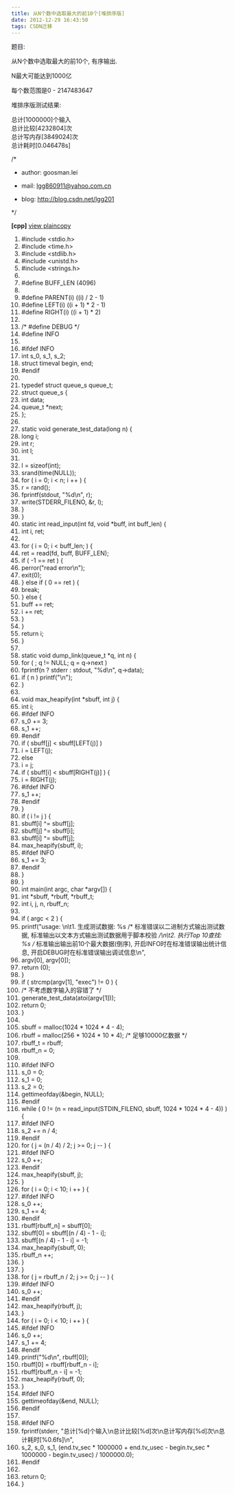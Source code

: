 ```yaml
---
title: 从N个数中选取最大的前10个[堆排序版]
date: 2012-12-29 16:43:50
tags: CSDN迁移
---
```

   题目:

 从N个数中选取最大的前10个, 有序输出.

 N最大可能达到1000亿

 每个数范围是0 - 2147483647

 

 堆排序版测试结果:

 总计[1000000]个输入  
 总计比较[4232804]次  
 总计写内存[3849024]次  
 总计耗时[0.046478s]  


 

 /* 

 * author: goosman.lei

 * mail: lgg860911@yahoo.com.cn

 * blog: http://blog.csdn.net/lgg201

 */

 

 

 **[cpp]** [ view plain](http://blog.csdn.net/lgg201/article/details/8449490#)[copy](http://blog.csdn.net/lgg201/article/details/8449490#)  
   
 
  1. #include <stdio.h> 
  2. #include <time.h> 
  3. #include <stdlib.h> 
  4. #include <unistd.h> 
  5. #include <strings.h> 
  6. 
  7. #define BUFF_LEN (4096) 
  8. 
  9. #define PARENT(i) ((i) / 2 - 1) 
  10. #define LEFT(i) ((i + 1) * 2 - 1) 
  11. #define RIGHT(i) ((i + 1) * 2) 
  12. 
  13. /* #define DEBUG */ 
  14. #define INFO 
  15. 
  16. #ifdef INFO 
  17. int s_0, s_1, s_2; 
  18. struct timeval begin, end; 
  19. #endif 
  20. 
  21. typedef struct queue_s queue_t; 
  22. struct queue_s { 
  23. int data; 
  24. queue_t *next; 
  25. }; 
  26. 
  27. static void generate_test_data(long n) { 
  28. long i; 
  29. int r; 
  30. int l; 
  31. 
  32. l = sizeof(int); 
  33. srand(time(NULL)); 
  34. for ( i = 0; i < n; i ++ ) { 
  35. r = rand(); 
  36. fprintf(stdout, "%d\n", r); 
  37. write(STDERR_FILENO, &r, l); 
  38. } 
  39. } 
  40. static int read_input(int fd, void *buff, int buff_len) { 
  41. int i, ret; 
  42. 
  43. for ( i = 0; i < buff_len; ) { 
  44. ret = read(fd, buff, BUFF_LEN); 
  45. if ( -1 == ret ) { 
  46. perror("read error\n"); 
  47. exit(0); 
  48. } else if ( 0 == ret ) { 
  49. break; 
  50. } else { 
  51. buff += ret; 
  52. i += ret; 
  53. } 
  54. } 
  55. return i; 
  56. } 
  57. 
  58. static void dump_link(queue_t *q, int n) { 
  59. for ( ; q != NULL; q = q->next ) 
  60. fprintf(n ? stderr : stdout, "%d\n", q->data); 
  61. if ( n ) printf("\n"); 
  62. } 
  63. 
  64. void max_heapify(int *sbuff, int j) { 
  65. int i; 
  66. #ifdef INFO 
  67. s_0 += 3; 
  68. s_1 ++; 
  69. #endif 
  70. if ( sbuff[j] < sbuff[LEFT(j)] ) 
  71. i = LEFT(j); 
  72. else 
  73. i = j; 
  74. if ( sbuff[i] < sbuff[RIGHT(j)] ) { 
  75. i = RIGHT(j); 
  76. #ifdef INFO 
  77. s_1 ++; 
  78. #endif 
  79. } 
  80. if ( i != j ) { 
  81. sbuff[i] ^= sbuff[j]; 
  82. sbuff[j] ^= sbuff[i]; 
  83. sbuff[i] ^= sbuff[j]; 
  84. max_heapify(sbuff, i); 
  85. #ifdef INFO 
  86. s_1 += 3; 
  87. #endif 
  88. } 
  89. } 
  90. int main(int argc, char *argv[]) { 
  91. int *sbuff, *rbuff, *rbuff_t; 
  92. int i, j, n, rbuff_n; 
  93. 
  94. if ( argc < 2 ) { 
  95. printf("usage: \n\t1. 生成测试数据: %s <number> /* 标准错误以二进制方式输出测试数据, 标准输出以文本方式输出测试数据用于脚本校验 */\n\t2. 执行Top 10查找: %s <exec> /* 标准输出输出前10个最大数据(倒序), 开启INFO时在标准错误输出统计信息, 开启DEBUG时在标准错误输出调试信息\n", 
  96. argv[0], argv[0]); 
  97. return (0); 
  98. } 
  99. if ( strcmp(argv[1], "exec") != 0 ) { 
  100. /* 不考虑数字输入的容错了 */ 
  101. generate_test_data(atoi(argv[1])); 
  102. return 0; 
  103. } 
  104. 
  105. sbuff = malloc(1024 * 1024 * 4 - 4); 
  106. rbuff = malloc(256 * 1024 * 10 * 4); /* 足够10000亿数据 */ 
  107. rbuff_t = rbuff; 
  108. rbuff_n = 0; 
  109. 
  110. #ifdef INFO 
  111. s_0 = 0; 
  112. s_1 = 0; 
  113. s_2 = 0; 
  114. gettimeofday(&begin, NULL); 
  115. #endif 
  116. while ( 0 != (n = read_input(STDIN_FILENO, sbuff, 1024 * 1024 * 4 - 4)) ) { 
  117. #ifdef INFO 
  118. s_2 += n / 4; 
  119. #endif 
  120. for ( j = (n / 4) / 2; j >= 0; j -- ) { 
  121. #ifdef INFO 
  122. s_0 ++; 
  123. #endif 
  124. max_heapify(sbuff, j); 
  125. } 
  126. for ( i = 0; i < 10; i ++ ) { 
  127. #ifdef INFO 
  128. s_0 ++; 
  129. s_1 += 4; 
  130. #endif 
  131. rbuff[rbuff_n] = sbuff[0]; 
  132. sbuff[0] = sbuff[(n / 4) - 1 - i]; 
  133. sbuff[(n / 4) - 1 - i] = -1; 
  134. max_heapify(sbuff, 0); 
  135. rbuff_n ++; 
  136. } 
  137. } 
  138. for ( j = rbuff_n / 2; j >= 0; j -- ) { 
  139. #ifdef INFO 
  140. s_0 ++; 
  141. #endif 
  142. max_heapify(rbuff, j); 
  143. } 
  144. for ( i = 0; i < 10; i ++ ) { 
  145. #ifdef INFO 
  146. s_0 ++; 
  147. s_1 += 4; 
  148. #endif 
  149. printf("%d\n", rbuff[0]); 
  150. rbuff[0] = rbuff[rbuff_n - i]; 
  151. rbuff[rbuff_n - i] = -1; 
  152. max_heapify(rbuff, 0); 
  153. } 
  154. #ifdef INFO 
  155. gettimeofday(&end, NULL); 
  156. #endif 
  157. 
  158. #ifdef INFO 
  159. fprintf(stderr, "总计[%d]个输入\n总计比较[%d]次\n总计写内存[%d]次\n总计耗时[%0.6fs]\n", 
  160. s_2, s_0, s_1, (end.tv_sec * 1000000 + end.tv_usec - begin.tv_sec * 1000000 - begin.tv_usec) / 1000000.0); 
  161. #endif 
  162. 
  163. return 0; 
  164. }   
       
   
   
 